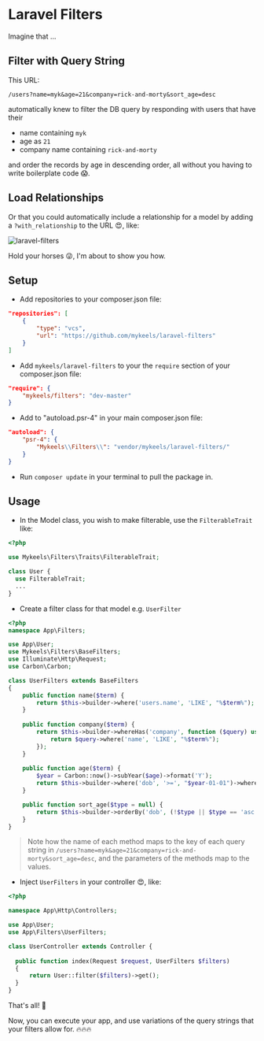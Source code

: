 # Laravel Filters

Imagine that ...

## Filter with Query String

This URL:

```text
/users?name=myk&age=21&company=rick-and-morty&sort_age=desc
```

automatically knew to filter the DB query by responding with users that have their

- name containing `myk`
- age as `21`
- company name containing `rick-and-morty`

and order the records by age in descending order, all without you having to write boilerplate code 😱.

## Load Relationships

Or that you could automatically include a relationship for a model by adding a `?with_relationship` to the URL 😍, like:

![laravel-filters](https://user-images.githubusercontent.com/11996508/43687436-08f61c1c-98cd-11e8-962b-cd32c2d3bfb3.gif)

Hold your horses 😜, I'm about to show you how.

## Setup

- Add repositories to your composer.json file:

```json
"repositories": [
    {
        "type": "vcs",
        "url": "https://github.com/mykeels/laravel-filters"
    }
]
```

- Add `mykeels/laravel-filters` to your the `require` section of your composer.json file:

```json
"require": {
    "mykeels/filters": "dev-master"
}
```

- Add to "autoload.psr-4" in your main composer.json file:

```json
"autoload": {
    "psr-4": {
        "Mykeels\\Filters\\": "vendor/mykeels/laravel-filters/"
    }
}
```

- Run `composer update` in your terminal to pull the package in.

## Usage

- In the Model class, you wish to make filterable, use the `FilterableTrait` like:

```php
<?php

use Mykeels\Filters\Traits\FilterableTrait;

class User {
  use FilterableTrait;
  ...
}
```

- Create a filter class for that model e.g. `UserFilter`

```php
<?php
namespace App\Filters;

use App\User;
use Mykeels\Filters\BaseFilters;
use Illuminate\Http\Request;
use Carbon\Carbon;

class UserFilters extends BaseFilters
{
    public function name($term) {
        return $this->builder->where('users.name', 'LIKE', "%$term%");
    }
  
    public function company($term) {
        return $this->builder->whereHas('company', function ($query) use ($term) {
            return $query->where('name', 'LIKE', "%$term%");
        });
    }
  
    public function age($term) {
        $year = Carbon::now()->subYear($age)->format('Y');
        return $this->builder->where('dob', '>=', "$year-01-01")->where('dob', '<=', "$year-12-31");
    }

    public function sort_age($type = null) {
        return $this->builder->orderBy('dob', (!$type || $type == 'asc') ? 'desc' : 'asc');
    }
}
```

> Note how the name of each method maps to the key of each query string in `/users?name=myk&age=21&company=rick-and-morty&sort_age=desc`, and the parameters of the methods map to the values.

- Inject `UserFilters` in your controller 😍, like:

```php
<?php

namespace App\Http\Controllers;

use App\User;
use App\Filters\UserFilters;

class UserController extends Controller {
  
  public function index(Request $request, UserFilters $filters)
  {
      return User::filter($filters)->get();
  }
}
```

That's all! 💃

Now, you can execute your app, and use variations of the query strings that your filters allow for. 🔥🔥🔥
